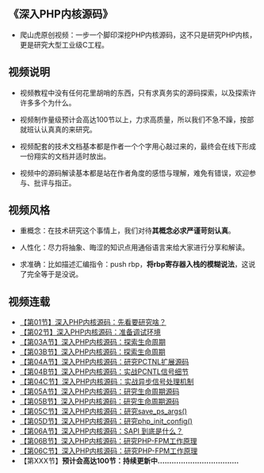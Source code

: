 ## 《深入PHP内核源码》

* 爬山虎原创视频：一步一个脚印深挖PHP内核源码，这不只是研究PHP内核，更是研究大型工业级C工程。

## 视频说明

* 视频教程中没有任何花里胡哨的东西，只有求真务实的源码探索，以及探索许许多多个为什么。

* 视频制作量级预计会高达100节以上，力求高质量，所以我们不急不躁，按部就班认认真真的来研究。

* 视频配套的技术文档基本都是作者一个个字用心敲过来的，最终会在线下形成一份翔实的文档并适时放出。

* 视频中的源码解读基本都是站在作者角度的感悟与理解，难免有错误，欢迎参与、批评与指正。

## 视频风格

* 重概念：在技术研究这个事情上，我们对待**其概念必求严谨苛刻认真**。

* 人性化：尽力将抽象、晦涩的知识点用通俗语言来给大家进行分享和解读。

* 求准确：比如描述汇编指令：push rbp，**将rbp寄存器入栈的模糊说法**，这说了完全等于是没说。


## 视频连载

* [【第01节】深入PHP内核源码：先看要研究啥？](https://www.bilibili.com/video/BV1pP4y1G7ae/)   
* [【第02节】深入PHP内核源码：准备调试环境](https://www.bilibili.com/video/BV1Fb4y1H7C1/)   
* [【第03A节】深入PHP内核源码：探索生命周期](https://www.bilibili.com/video/BV1XS4y1376q/)   
* [【第03B节】深入PHP内核源码：探索生命周期](https://www.bilibili.com/video/BV1TZ4y1m7PD/)   
* [【第04A节】深入PHP内核源码：研究PCTNL扩展源码](https://www.bilibili.com/video/BV1dB4y127HX/)   
* [【第04B节】深入PHP内核源码：实战PCNTL信号细节](https://www.bilibili.com/video/BV1NZ4y1t728/)   
* [【第04C节】深入PHP内核源码：实战异步信号处理机制](https://www.bilibili.com/video/BV1mY411T7No/)   
* [【第05A节】深入PHP内核源码：研究生命周期源码](https://www.bilibili.com/video/BV1gt4y1V7gD/)   
* [【第05B节】深入PHP内核源码：研究生命周期源码](https://www.bilibili.com/video/BV1Vt4y1g7RW/)   
* [【第05C节】深入PHP内核源码：研究save_ps_args()](https://www.bilibili.com/video/BV1fa411V77x/)   
* [【第05D节】深入PHP内核源码：研究php_init_config()](https://www.bilibili.com/video/BV1mG4y1q7XY/)   
* [【第06A节】深入PHP内核源码：SAPI 到底是什么？](https://www.bilibili.com/video/BV1Ge4y1S7Cg/)   
* [【第06B节】深入PHP内核源码：研究PHP-FPM工作原理](https://www.bilibili.com/video/BV1UP411w7vG/)   
* [【第06C节】深入PHP内核源码：研究PHP-FPM工作原理](https://www.bilibili.com/video/BV1Z841187tU/)   
* 【第XXX节】**预计会高达100节：持续更新中...................................**    

